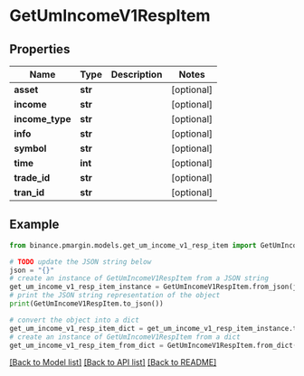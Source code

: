 # GetUmIncomeV1RespItem


## Properties

Name | Type | Description | Notes
------------ | ------------- | ------------- | -------------
**asset** | **str** |  | [optional] 
**income** | **str** |  | [optional] 
**income_type** | **str** |  | [optional] 
**info** | **str** |  | [optional] 
**symbol** | **str** |  | [optional] 
**time** | **int** |  | [optional] 
**trade_id** | **str** |  | [optional] 
**tran_id** | **str** |  | [optional] 

## Example

```python
from binance.pmargin.models.get_um_income_v1_resp_item import GetUmIncomeV1RespItem

# TODO update the JSON string below
json = "{}"
# create an instance of GetUmIncomeV1RespItem from a JSON string
get_um_income_v1_resp_item_instance = GetUmIncomeV1RespItem.from_json(json)
# print the JSON string representation of the object
print(GetUmIncomeV1RespItem.to_json())

# convert the object into a dict
get_um_income_v1_resp_item_dict = get_um_income_v1_resp_item_instance.to_dict()
# create an instance of GetUmIncomeV1RespItem from a dict
get_um_income_v1_resp_item_from_dict = GetUmIncomeV1RespItem.from_dict(get_um_income_v1_resp_item_dict)
```
[[Back to Model list]](../README.md#documentation-for-models) [[Back to API list]](../README.md#documentation-for-api-endpoints) [[Back to README]](../README.md)


